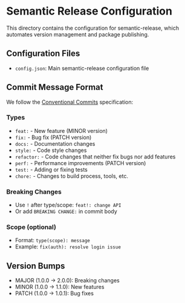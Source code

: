 # Semantic Release Configuration

This directory contains the configuration for semantic-release, which automates version management and package publishing.

## Configuration Files

- `config.json`: Main semantic-release configuration file

## Commit Message Format

We follow the [Conventional Commits](https://www.conventionalcommits.org/) specification:

### Types
- `feat:` - New feature (MINOR version)
- `fix:` - Bug fix (PATCH version)
- `docs:` - Documentation changes
- `style:` - Code style changes
- `refactor:` - Code changes that neither fix bugs nor add features
- `perf:` - Performance improvements (PATCH version)
- `test:` - Adding or fixing tests
- `chore:` - Changes to build process, tools, etc.

### Breaking Changes
- Use `!` after type/scope: `feat!: change API`
- Or add `BREAKING CHANGE:` in commit body

### Scope (optional)
- Format: `type(scope): message`
- Example: `fix(auth): resolve login issue`

## Version Bumps
- MAJOR (1.0.0 → 2.0.0): Breaking changes
- MINOR (1.0.0 → 1.1.0): New features
- PATCH (1.0.0 → 1.0.1): Bug fixes 